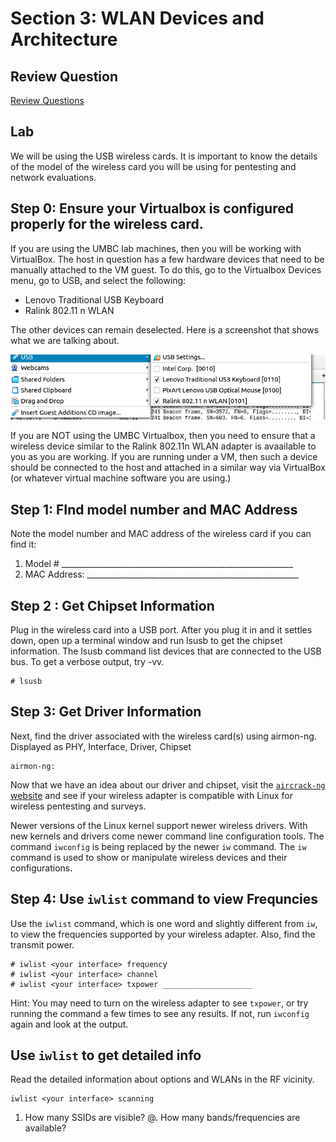 # Section 3: WLAN Devices and Architecture

## Review Question

[Review Questions](review03-wlan-devices.md)


## Lab


We will be using the USB wireless cards. It is important to know the details of the model of the wireless card you will be using for pentesting and network evaluations.


## Step 0: Ensure your Virtualbox is configured properly for the wireless card.

If you are using the UMBC lab machines, then you will be working with VirtualBox. The host
in question has a few hardware devices that need to be manually attached to the VM guest. To
do this, go to the Virtualbox Devices menu, go to USB, and select the following:

  * Lenovo Traditional USB Keyboard
  * Ralink 802.11 n WLAN

The other devices can remain deselected. Here is a screenshot that shows what we are talking about.

![](img/l03-01-virtualbox.png)


If you are NOT using the UMBC Virtualbox, then you need to ensure that a wireless device similar
to the Ralink 802.11n WLAN adapter is avaailable to you as you are working. If you are running 
under a VM, then such a device should be connected to the host and attached in a similar way
via VirtualBox (or whatever virtual machine software you are using.)


## Step 1: FInd model number and MAC Address

Note the model number and MAC address of the wireless card if you can find it: 


1. Model # __________________________________________________________ 
2. MAC Address: _____________________________________________________

## Step 2 : Get Chipset Information

Plug in the wireless card into a USB port. After you plug it in and it settles down, open up a terminal window and run lsusb to get the chipset information. The lsusb command list devices that are connected to the USB bus. To get a verbose output, try -vv.

```console
# lsusb
```


## Step 3: Get Driver Information

Next, find the driver associated with the wireless card(s) using airmon-ng.
Displayed as PHY, Interface, Driver, Chipset

```console
airmon-ng:
```



Now that we have an idea about our driver and chipset, visit the [`aircrack-ng`
website](https://www.aircrack-ng.org/doku.php?id=compatible_cards) and see if
your wireless adapter is compatible with Linux for wireless pentesting and
surveys.

Newer versions of the Linux kernel support newer wireless drivers. With new
kernels and drivers come newer command line configuration tools. The command
`iwconfig` is being replaced by the newer `iw` command. The `iw` command is
used to show or manipulate wireless devices and their configurations.

## Step 4: Use `iwlist` command to view Frequncies

Use the `iwlist` command, which is one word and slightly different from `iw`,
to view the frequencies supported by your wireless adapter. Also, find the
transmit power.

```text
# iwlist <your interface> frequency
# iwlist <your interface> channel
# iwlist <your interface> txpower ____________________
```

Hint: You may need to turn on the wireless adapter to see `txpower`, or try
running the command a few times to see any results. If not, run `iwconfig` again
and look at the output.

## Use `iwlist` to get detailed info

 Read the detailed information about options and WLANs in the RF vicinity.

```text
iwlist <your interface> scanning
```

1. How many SSIDs are visible? 
@. How many bands/frequencies are available? 

